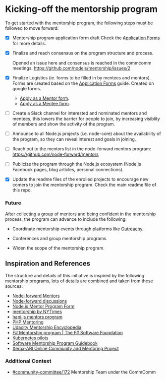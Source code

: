 # Kicking-off the mentorship program

To get started with the mentorship program, the following steps must be followed to move forward:

- [x] Mentorship program application form draft
    Check the [Application Forms][] for more details.

- [x] Finalize and reach consensus on the program structure and process.

    Opened an issue here and consensus is reached in the commcomm meetings. https://github.com/nodejs/mentorship/issues/2

- [x] Finalize Logistics (ie. forms to be filled in by mentees and mentors).
    Forms are created based on the [Application Forms][] guide. Created on google forms.
    - [Apply as a Mentor form][].
    - [Apply as a Mentee form][].

- [ ] Create a Slack channel for interested and nominated mentors and mentees, this
lowers the barrier for people to join, by increasing visiblity of members and
show the activity of the program.

- [ ] Announce to all Node.js projects (i.e. node-core) about the availability of
the program, so they can reveal interest and goals in joining.


- [ ] Reach out to the mentors list in the node-forward mentors program:
https://github.com/node-forward/mentors

- [ ] Publicize the program through the Node.js ecosystem (Node.js Facebook pages,
blog articles, personal connections).

- [x] Update the readme files of the enrolled projects to encourage new comers
to join the mentorship program.
    Check the main readme file of this repo.

### Future

After collecting a group of mentors and being confident in the mentorship
process, the program can advance to include the following:

- Coordinate mentorship events through platforms like [Outreachy][].

- Conferences and group mentorship programs.

- Widen the scope of the mentorship program.

## Inspiration and References

The structure and details of this initiative is inspired by the following
mentorship programs, lots of details are combined and taken from these sources:

- [Node-forward Mentors](https://github.com/node-forward/mentors)
- [Node-forward discussions](https://github.com/node-forward/mentors/issues/26)
- [Node.js Mentor Program Form](https://docs.google.com/forms/d/e/1FAIpQLSf3aR7asv-flRgPTz7Csi9ILAGyPU2iGgid3OIOe7l9J8AxjA/viewform)
- [mentorship by NYTimes](https://nytimes.github.io/mentorship/)
- [hapi.js mentors program](https://hapijs.com/help)
- [PHP Mentoring](https://php-mentoring.org/mentors)
- [Udacity Mentorship Encyclopedia](https://miriamswordskalk.gitbooks.io/udacity-mentorship-encyclopedia/)
- [F# Mentorship program | The F# Software Foundation](http://fsharp.org/mentorship/)
- [Kubernetes pilots](https://docs.google.com/presentation/d/1bRjDEPEn3autWzaEFirbLfHagbZV04Q9kTCalYmnnXw/edit#slide=id.p)
- [Software Mentorship Program Guidebook](https://community.operationcode.org/t/mentorship-guidebook/247)
- [Xerox-ABI Online Community and Mentoring Project](https://anitab.org/wp-content/uploads/2014/01/MENTORING-GUIDE.pdf)

### Additional Context

- [#community-committee/172](https://github.com/nodejs/community-committee/issues/172) Mentorship Team under the CommComm



[Code of Conduct]: CODE_OF_CONDUCT.md
[Application Forms]: application_form.md
[Outreachy]: https://www.outreachy.org/
[Node.js Foundation]: https://github.com/nodejs
[Working Groups]: https://github.com/nodejs/TSC/blob/master/WORKING_GROUPS.md
[Contributing to the project]: CONTRIBUTING.md
[Kubernetes pilot prorgam]: https://docs.google.com/presentation/d/1bRjDEPEn3autWzaEFirbLfHagbZV04Q9kTCalYmnnXw/edit#slide=id.g2900d0522b_0_76

[Apply as a Mentor form]: https://goo.gl/forms/Gam1SeMgAipUVJsn2
[Apply as a Mentee form]: https://goo.gl/forms/dGdOufxI4TTZjM482
